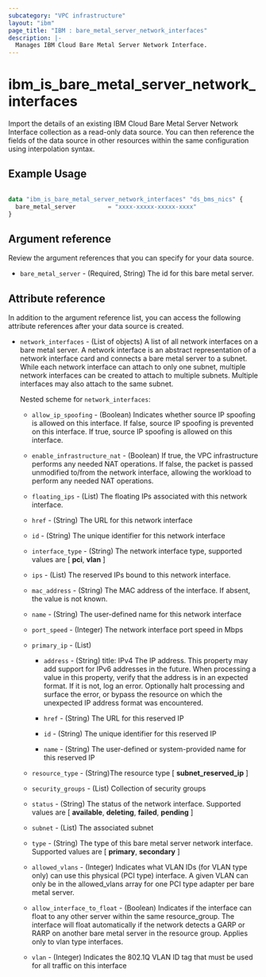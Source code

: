 ```yaml
---
subcategory: "VPC infrastructure"
layout: "ibm"
page_title: "IBM : bare_metal_server_network_interfaces"
description: |-
  Manages IBM Cloud Bare Metal Server Network Interface.
---
```


# ibm\_is_bare_metal_server_network_interfaces

Import the details of an existing IBM Cloud Bare Metal Server Network Interface collection as a read-only data source. You can then reference the fields of the data source in other resources within the same configuration using interpolation syntax.


## Example Usage

```terraform

data "ibm_is_bare_metal_server_network_interfaces" "ds_bms_nics" {
  bare_metal_server         = "xxxx-xxxxx-xxxxx-xxxx"
}

```

## Argument reference
Review the argument references that you can specify for your data source. 

- `bare_metal_server` - (Required, String) The id for this bare metal server.

## Attribute reference
In addition to the argument reference list, you can access the following attribute references after your data source is created. 

- `network_interfaces` - (List of objects) A list of all network interfaces on a bare metal server. A network interface is an abstract representation of a network interface card and connects a bare metal server to a subnet. While each network interface can attach to only one subnet, multiple network interfaces can be created to attach to multiple subnets. Multiple interfaces may also attach to the same subnet.

  Nested scheme for `network_interfaces`:
	- `allow_ip_spoofing` - (Boolean) Indicates whether source IP spoofing is allowed on this interface. If false, source IP spoofing is prevented on this interface. If true, source IP spoofing is allowed on this interface.
	- `enable_infrastructure_nat` - (Boolean) If true, the VPC infrastructure performs any needed NAT operations. If false, the packet is passed unmodified to/from the network interface, allowing the workload to perform any needed NAT operations.
	- `floating_ips` - (List) The floating IPs associated with this network interface.
	- `href` - (String) The URL for this network interface
	- `id` - (String) The unique identifier for this network interface
	- `interface_type` - (String) The network interface type, supported values are [ **pci**, **vlan** ]
	- `ips` - (List) The reserved IPs bound to this network interface.
	- `mac_address` - (String) The MAC address of the interface. If absent, the value is not known.
	- `name` - (String) The user-defined name for this network interface
	- `port_speed` - (Integer) The network interface port speed in Mbps
	- `primary_ip` - (List)
		- `address` - (String) title: IPv4 The IP address. This property may add support for IPv6 addresses in the future. When processing a value in this property, verify that the address is in an expected format. If it is not, log an error. Optionally halt processing and surface the error, or bypass the resource on which the unexpected IP address format was encountered.
		- `href` - (String) The URL for this reserved IP

		- `id` - (String) The unique identifier for this reserved IP

		- `name` - (String) The user-defined or system-provided name for this reserved IP

	- `resource_type` - (String)The resource type [ **subnet_reserved_ip** ]


	- `security_groups` - (List) Collection of security groups
	- `status` - (String) The status of the network interface. Supported values are [ **available**, **deleting**, **failed**, **pending** ]
	- `subnet` - (List) The associated subnet
	- `type` - (String) The type of this bare metal server network interface. Supported values are [ **primary**, **secondary** ]
	- `allowed_vlans` - (Integer) Indicates what VLAN IDs (for VLAN type only) can use this physical (PCI type) interface. A given VLAN can only be in the allowed_vlans array for one PCI type adapter per bare metal server.
	- `allow_interface_to_float` - (Boolean) Indicates if the interface can float to any other server within the same resource_group. The interface will float automatically if the network detects a GARP or RARP on another bare metal server in the resource group. Applies only to vlan type interfaces.
	- `vlan` - (Integer) Indicates the 802.1Q VLAN ID tag that must be used for all traffic on this interface
	